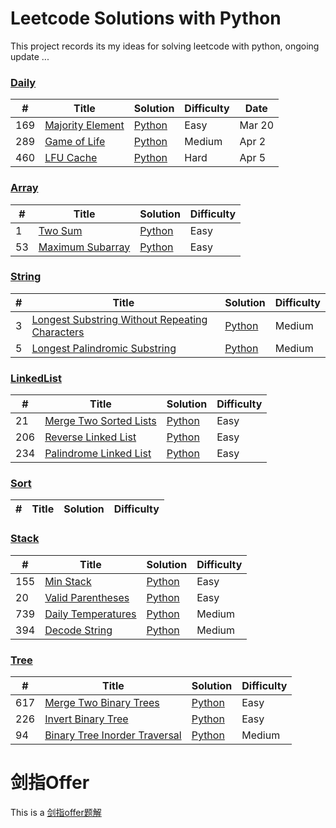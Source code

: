 # Leetcode Solutions with Python
This project records its my ideas for solving leetcode with python, ongoing update ...

### [Daily](Daily)
|  #  | Title | Solution | Difficulty | Date |
| --- | ----- | -------- |  ----- | ---- |
| 169 | [Majority Element](https://leetcode-cn.com/problems/majority-element/) | [Python](./Daily/169.%20majority_element.py) | Easy | Mar 20 |
| 289 | [Game of Life](https://leetcode-cn.com/problems/game-of-life/) | [Python](./Daily/289.%20game_of_live.py) | Medium | Apr 2 |
| 460 | [LFU Cache](https://leetcode-cn.com/problems/lfu-cache/) | [Python](./Daily/460.%20LFU_cache.py) | Hard | Apr 5 |

### [Array](Array)
|  #  | Title | Solution | Difficulty |
| --- | ----- | -------- |  ----- |
| 1 | [Two Sum](https://leetcode-cn.com/problems/two-sum/) | [Python](./Array/1.%20two_sum.py) | Easy |
| 53 | [Maximum Subarray](https://leetcode-cn.com/problems/maximum-subarray/) | [Python](./Array/53.%20maximum_subarray.py) | Easy |

### [String](String)
|  #  | Title | Solution | Difficulty |
| --- | ----- | -------- |  ----- |
| 3 | [Longest Substring Without Repeating Characters](https://leetcode-cn.com/problems/longest-substring-without-repeating-characters/) | [Python](./String/3.%20longest-substring-without-repeating-characters.py) | Medium |
| 5 | [Longest Palindromic Substring](https://leetcode-cn.com/problems/longest-palindromic-substring/) | [Python](./String/5.%20longest-palindromic-substring.py) | Medium |

### [LinkedList](LinkedList)
|  #  | Title | Solution | Difficulty |
| --- | ----- | -------- |  ----- |
| 21 | [Merge Two Sorted Lists](https://leetcode-cn.com/problems/merge-two-sorted-lists/) | [Python](./LinkedList/21.%20merge_two_sorted_lists.py) | Easy |
| 206 | [Reverse Linked List](https://leetcode-cn.com/problems/reverse-linked-list/) | [Python](./LinkedList/26.%20reverse_linked_list.py) | Easy |
| 234 | [Palindrome Linked List](https://leetcode-cn.com/problems/palindrome-linked-list/) | [Python](./LinkedList/234.%20palindrome_linked_list.py) | Easy |

### [Sort](Sort)
|  #  | Title | Solution | Difficulty |
| --- | ----- | -------- |  ----- |

### [Stack](Stack)
|  #  | Title | Solution | Difficulty |
| --- | ----- | -------- |  ----- |
| 155 | [Min Stack](https://leetcode-cn.com/problems/min-stack/) | [Python](./Stack/155.%20min_stack.py) | Easy |
| 20 | [Valid Parentheses](https://leetcode-cn.com/problems/valid-parentheses/) | [Python](./Stack/20.%20vaild_bracket.py) | Easy |
| 739 | [Daily Temperatures](https://leetcode-cn.com/problems/daily-temperatures/) | [Python](./Stack/739.%20daily_temperatures.py) | Medium |
| 394 | [Decode String](https://leetcode-cn.com/problems/decode-string/) | [Python](./Stack/394.%20decode_string.py) | Medium |

### [Tree](Tree)
|  #  | Title | Solution | Difficulty |
| --- | ----- | -------- |  ----- |
| 617 | [Merge Two Binary Trees](https://leetcode-cn.com/problems/merge-two-binary-trees/) | [Python](./Tree/617.%20merge_two_binary_trees.py) | Easy |
| 226 | [Invert Binary Tree](https://leetcode-cn.com/problems/invert-binary-tree/) | [Python](./Tree/226.%20invert_binary_tree.py) | Easy |
| 94 | [Binary Tree Inorder Traversal](https://leetcode-cn.com/problems/binary-tree-inorder-traversal/) | [Python](./Tree/94.%20binary_tree_inorder_traversal.py) | Medium |


# 剑指Offer
This is a [剑指offer题解](./剑指offer/README.md)
